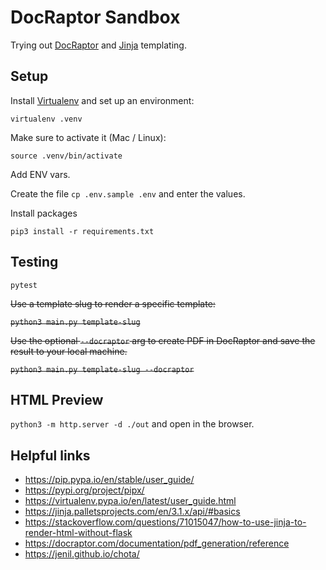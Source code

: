# DocRaptor Sandbox

Trying out [DocRaptor](https://docraptor.com/documentation/pdf_generation/reference) and [Jinja](https://jinja.palletsprojects.com/en/3.1.x/api/#basics) templating.

## Setup

Install [Virtualenv](https://virtualenv.pypa.io/en/latest/user_guide.html) and set up an environment:

`virtualenv .venv`

Make sure to activate it (Mac / Linux):

`source .venv/bin/activate`

Add ENV vars.

Create the file `cp .env.sample .env` and enter the values.

Install packages

`pip3 install -r requirements.txt`

## Testing

`pytest`

~~Use a template slug to render a specific template:~~

~~`python3 main.py template-slug`~~

~~Use the optional `--docraptor` arg to create PDF in DocRaptor and save the result to your local machine.~~

~~`python3 main.py template-slug --docraptor`~~

## HTML Preview

`python3 -m http.server -d ./out` and open in the browser.

## Helpful links

* https://pip.pypa.io/en/stable/user_guide/
* https://pypi.org/project/pipx/
* https://virtualenv.pypa.io/en/latest/user_guide.html
* https://jinja.palletsprojects.com/en/3.1.x/api/#basics
* https://stackoverflow.com/questions/71015047/how-to-use-jinja-to-render-html-without-flask
* https://docraptor.com/documentation/pdf_generation/reference
* https://jenil.github.io/chota/


<!-- https://www.figma.com/file/WD0gPOMPNUOqF1NQWrKVdI/Document-Templates?type=design&node-id=212-2&mode=design&t=dtQOKwUTv0P1yMAj-0 -->